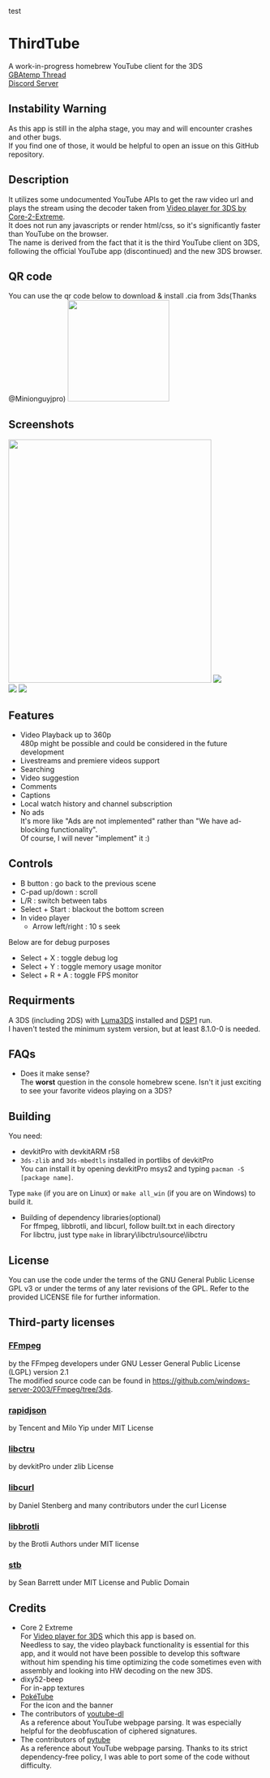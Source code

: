 test

# ThirdTube

A work-in-progress homebrew YouTube client for the 3DS  
[GBAtemp Thread](https://gbatemp.net/threads/release-thirdtube-a-homebrew-youtube-client-for-the-new-3ds.591696/)  
[Discord Server](https://discord.gg/CVcThBCQJM)

## Instability Warning

As this app is still in the alpha stage, you may and will encounter crashes and other bugs.  
If you find one of those, it would be helpful to open an issue on this GitHub repository.  

## Description
It utilizes some undocumented YouTube APIs to get the raw video url and plays the stream using the decoder taken from [Video player for 3DS by Core-2-Extreme](https://github.com/Core-2-Extreme/Video_player_for_3DS).  
It does not run any javascripts or render html/css, so it's significantly faster than YouTube on the browser.  
The name is derived from the fact that it is the third YouTube client on 3DS, following the official YouTube app (discontinued) and the new 3DS browser.  

## QR code
You can use the qr code below to download & install .cia from 3ds(Thanks @Minionguyjpro)
<img src="https://github.com/windows-server-2003/ThirdTube/blob/main/images/qr_code.png" width="200" height="200">

## Screenshots
<img src="https://github.com/windows-server-2003/ThirdTube/blob/main/images/0.jpg" width="400" height="480"> ![](https://github.com/windows-server-2003/ThirdTube/blob/main/images/1.bmp)  
![](https://github.com/windows-server-2003/ThirdTube/blob/main/images/3.bmp) ![](https://github.com/windows-server-2003/ThirdTube/blob/main/images/4.bmp)  

## Features

 - Video Playback up to 360p  
   480p might be possible and could be considered in the future development
 - Livestreams and premiere videos support  
 - Searching  
 - Video suggestion  
 - Comments  
 - Captions  
 - Local watch history and channel subscription  
 - No ads  
   It's more like "Ads are not implemented" rather than "We have ad-blocking functionality".  
   Of course, I will never "implement" it :)  

## Controls

 - B button : go back to the previous scene  
 - C-pad up/down : scroll
 - L/R : switch between tabs
 - Select + Start : blackout the bottom screen
 - In video player
    - Arrow left/right : 10 s seek

Below are for debug purposes

 - Select + X : toggle debug log
 - Select + Y : toggle memory usage monitor
 - Select + R + A : toggle FPS monitor



## Requirments
A 3DS (including 2DS) with [Luma3DS](https://github.com/LumaTeam/Luma3DS) installed and [DSP1](https://github.com/zoogie/DSP1) run.  
I haven't tested the minimum system version, but at least 8.1.0-0 is needed.  

## FAQs

 - Does it make sense?  
   The **worst** question in the console homebrew scene. Isn't it just exciting to see your favorite videos playing on a 3DS?

## Building
You need:

 - devkitPro with devkitARM r58  
 - ```3ds-zlib``` and ```3ds-mbedtls``` installed in portlibs of devkitPro  
   You can install it by opening devkitPro msys2 and typing ```pacman -S [package name]```.

Type ```make``` (if you are on Linux) or ```make all_win``` (if you are on Windows) to build it.  

 - Building of dependency libraries(optional)  
   For ffmpeg, libbrotli, and libcurl, follow built.txt in each directory  
   For libctru, just type ```make``` in library\libctru\source\libctru  

## License
You can use the code under the terms of the GNU General Public License GPL v3 or under the terms of any later revisions of the GPL. Refer to the provided LICENSE file for further information.

## Third-party licenses

### [FFmpeg](https://ffmpeg.org/)
by the FFmpeg developers under GNU Lesser General Public License (LGPL) version 2.1  
The modified source code can be found in https://github.com/windows-server-2003/FFmpeg/tree/3ds.  
### [rapidjson](https://github.com/Tencent/rapidjson)
by Tencent and Milo Yip under MIT License  
### [libctru](https://github.com/devkitPro/libctru)
by devkitPro under zlib License  
### [libcurl](https://curl.se/)
by Daniel Stenberg and many contributors under the curl License  
### [libbrotli](https://github.com/google/brotli)  
by the Brotli Authors under MIT license
### [stb](https://github.com/nothings/stb/)
by Sean Barrett under MIT License and Public Domain  

## Credits
* Core 2 Extreme  
  For [Video player for 3DS](https://github.com/Core-2-Extreme/Video_player_for_3DS) which this app is based on.  
  Needless to say, the video playback functionality is essential for this app, and it would not have been possible to develop this software without him spending his time optimizing the code sometimes even with assembly and looking into HW decoding on the new 3DS.
* dixy52-beep  
  For in-app textures
* [PokéTube](https://github.com/Poketubepoggu)  
  For the icon and the banner
* The contributors of [youtube-dl](https://github.com/ytdl-org/youtube-dl)  
  As a reference about YouTube webpage parsing. It was especially helpful for the deobfuscation of ciphered signatures.  
* The contributors of [pytube](https://github.com/pytube/pytube)  
  As a reference about YouTube webpage parsing. Thanks to its strict dependency-free policy, I was able to port some of the code without difficulty.  

